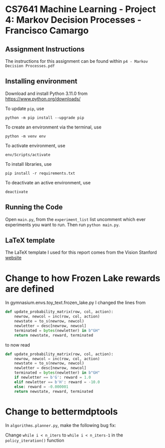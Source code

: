 # CS7641 Machine Learning - Project 4: Markov Decision Processes - Francisco Camargo

## Assignment Instructions

The instructions for this assignment can be found within `p4 - Markov Decision Processes.pdf`

## Installing environment

Download and install Python 3.11.0 from https://www.python.org/downloads/

To update `pip`, use

`python -m pip install --upgrade pip`

To create an environment via the terminal, use

`python -m venv env`

To activate environment, use

`env/Scripts/activate`

To install libraries, use

`pip install -r requirements.txt`

To deactivate an active environment, use

`deactivate`

## Running the Code

Open `main.py`, from the `experiment_list` list uncomment which ever experiments you want to run. Then run `python main.py`.

## LaTeX template

The LaTeX template I used for this report comes from the Vision Stanford [website](http://vision.stanford.edu/cs598_spring07/report_templates/)

# Change to how Frozen Lake rewards are defined

In gymnasium.envs.toy_text.frozen_lake.py I changed the lines from

```Python
def update_probability_matrix(row, col, action):
    newrow, newcol = inc(row, col, action)
    newstate = to_s(newrow, newcol)
    newletter = desc[newrow, newcol]
    terminated = bytes(newletter) in b"GH"
    return newstate, reward, terminated
```

to now read

```Python
def update_probability_matrix(row, col, action):
    newrow, newcol = inc(row, col, action)
    newstate = to_s(newrow, newcol)
    newletter = desc[newrow, newcol]
    terminated = bytes(newletter) in b"GH"
    if newletter == b'G': reward = 1.0
    elif newletter == b'H': reward = -10.0
    else: reward = -0.000001
    return newstate, reward, terminated
```

# Change to bettermdptools

In `algorithms.planner.py`, make the following bug fix:

Change `while i < n_iters` to `while i < n_iters-1` in the `policy_iteration()` function
